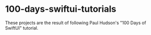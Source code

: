 # 100-days-swiftui-tutorials
These projects are the result of following Paul Hudson's "100 Days of SwiftUI" tutorial.
